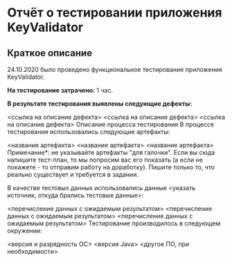# Отчёт о тестировании приложения KeyValidator
## Краткое описание
24.10.2020 было проведено функциональное тестирование приложения KeyValidator.

**На тестирование затрачено:** 1 час.

**В результате тестирования выявлены следующие дефекты:**

<ссылка на описание дефекта>
<ссылка на описание дефекта>
<ссылка на описание дефекта>
Описание процесса тестирования
В процессе тестирования использовались следующие артефакты:

<название артефакта>
<название артефакта>
<название артефакта>
Примечание*: не указывайте артефакты "для галочки". Если вы сюда напишите тест-план, то мы попросим вас его показать (а если не покажете - то отправим работу на доработку). Пишите только то, что реально существует и требуется в задании.

В качестве тестовых данных использовались данные <указать источник, откуда брались тестовые данные>:

<перечисление данных с ожидаемым результатом>
<перечисление данных с ожидаемым результатом>
<перечисление данных с ожидаемым результатом>
Тестирование производилось в следующем окружении:

<версия и разрядность ОС>
<версия Java>
<другое ПО, при необходимости>